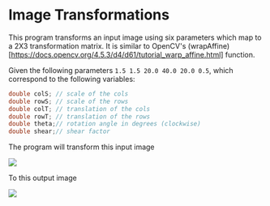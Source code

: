 # Image Transformations

This program transforms an input image using six parameters which map to a 2X3 transformation matrix. It is similar to OpenCV's (wrapAffine)[https://docs.opencv.org/4.5.3/d4/d61/tutorial_warp_affine.html] function.

Given the following parameters `1.5 1.5 20.0 40.0 20.0 0.5`, which correspond to the following variables:

```c++
double colS; // scale of the cols
double rowS; // scale of the rows
double colT; // translation of the cols
double rowT; // translation of the rows
double theta;// rotation angle in degrees (clockwise)
double shear;// shear factor
```

The program will transform this input image

![](https://computer-vision.ybeltagy.com/pics/transformations_input.gif)

To this output image

![](https://computer-vision.ybeltagy.com/pics/transformations_output.gif)